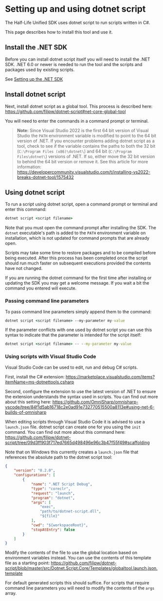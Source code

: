 # Setting up and using dotnet script

The Half-Life Unified SDK uses dotnet script to run scripts written in C#.

This page describes how to install this tool and use it.

## Install the .NET SDK

Before you can install dotnet script itself you will need to install the .NET SDK. .NET 6.0 or newer is needed to run the tool and the scripts and packages used by existing scripts.

See [Setting up the .NET SDK](/docs/tutorials/setting-up-dotnet-sdk.md)

## Install dotnet script

Next, install dotnet script as a global tool. This process is described here: https://github.com/filipw/dotnet-script#net-core-global-tool

You will need to enter the commands in a command prompt or terminal.

> **Note:**
> Since Visual Studio 2022 is the first 64 bit version of Visual Studio the `PATH` environment variable is modified to point to the 64 bit version of .NET. If you encounter problems adding dotnet script as a tool, check to see if the variable contains the paths to both the 32 bit (`C:\Program Files (x86)\dotnet\`) and 64 bit (`C:\Program Files\dotnet\`) versions of .NET. If so, either move the 32 bit version to behind the 64 bit version or remove it.
> See this article for more information: https://developercommunity.visualstudio.com/t/installing-vs2022-breaks-dotnet-tool/1575432

## Using dotnet script

To run a script using dotnet script, open a command prompt or terminal and enter this command:

```bat
dotnet script <script filename>
```

Note that you must open the command prompt after installing the SDK. The `dotnet` executable's path is added to the `PATH` environment variable on installation, which is not updated for command prompts that are already open.

Scripts may take some time to restore packages and to be compiled before being executed. After this process has been completed once the script should run much faster on subsequent executions provided the contents have not changed.

If you are running the dotnet command for the first time after installing or updating the SDK you may get a welcome message. If you wait a bit the command you entered will execute.

### Passing command line parameters

To pass command line parameters simply append them to the command:
```bat
dotnet script <script filename> --my-parameter my-value
```

If the parameter conflicts with one used by dotnet script you can use this syntax to indicate that the parameter is intended for the script itself:
```bat
dotnet script <script filename> -- --my-parameter my-value
```

### Using scripts with Visual Studio Code

Visual Studio Code can be used to edit, run and debug C# scripts.

First, install the C# extension: https://marketplace.visualstudio.com/items?itemName=ms-dotnettools.csharp

Second, configure the extension to use the latest version of .NET to ensure the extension understands the syntax used in scripts.
You can find out more about this setting here: https://github.com/OmniSharp/omnisharp-vscode/tree/84f1d5ab16718c2e0ad91e732770515500a8113e#using-net-6-builds-of-omnisharp

When editing scripts through Visual Studio Code it is advised to use a `launch.json` file. dotnet script can create one for you using  the `init` command. You can find out more about this command here: https://github.com/filipw/dotnet-script/tree/09d3ff903f717ed7665d498496e96c3b47f55f49#scaffolding

Note that on Windows this currently creates a `launch.json` file that references the absolute path to the dotnet script tool:
```json
{
    "version": "0.2.0",
    "configurations": [
        {
            "name": ".NET Script Debug",
            "type": "coreclr",
            "request": "launch",
            "program": "dotnet",
            "args": [
                "exec",
                "path/to/dotnet-script.dll",
                "${file}"
            ],
            "cwd": "${workspaceRoot}",
            "stopAtEntry": false
        }
    ]
}
```

Modify the contents of the file to use the global location based on environment variables instead. You can use the contents of this template file as a starting point: https://github.com/filipw/dotnet-script/blob/master/src/Dotnet.Script.Core/Templates/globaltool.launch.json.template

For default generated scripts this should suffice. For scripts that require command line parameters you will need to modify the contents of the `args` array.
